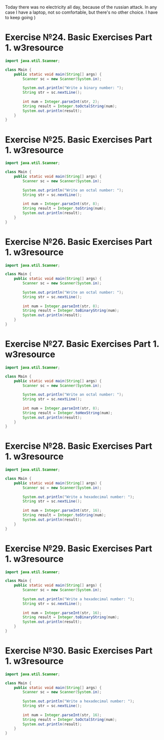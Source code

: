 Today there was no electricity all day, because of the russian attack. In any case I have a laptop, not so comfortable,
but there's no other choice. I have to keep going )
# Exercise №24. Basic Exercises Part 1. w3resource
```java
import java.util.Scanner;

class Main {
    public static void main(String[] args) {
        Scanner sc = new Scanner(System.in);
        
        System.out.println("Write a binary number: ");
        String str = sc.nextLine();
        
        int num = Integer.parseInt(str, 2);
        String result = Integer.toOctalString(num);
        System.out.println(result);
    }
}
```

# Exercise №25. Basic Exercises Part 1. w3resource
```java
import java.util.Scanner;

class Main {
    public static void main(String[] args) {
        Scanner sc = new Scanner(System.in);
        
        System.out.println("Write an octal number: ");
        String str = sc.nextLine();
        
        int num = Integer.parseInt(str, 8);
        String result = Integer.toString(num);
        System.out.println(result);
    }
}
```

# Exercise №26. Basic Exercises Part 1. w3resource
```java
import java.util.Scanner;

class Main {
    public static void main(String[] args) {
        Scanner sc = new Scanner(System.in);
        
        System.out.println("Write an octal number: ");
        String str = sc.nextLine();
        
        int num = Integer.parseInt(str, 8);
        String result = Integer.toBinaryString(num);
        System.out.println(result);
    }
}
```

# Exercise №27. Basic Exercises Part 1. w3resource
```java
import java.util.Scanner;

class Main {
    public static void main(String[] args) {
        Scanner sc = new Scanner(System.in);
        
        System.out.println("Write an octal number: ");
        String str = sc.nextLine();
        
        int num = Integer.parseInt(str, 8);
        String result = Integer.toHexString(num);
        System.out.println(result);
    }
}
```

# Exercise №28. Basic Exercises Part 1. w3resource
```java
import java.util.Scanner;

class Main {
    public static void main(String[] args) {
        Scanner sc = new Scanner(System.in);
        
        System.out.println("Write a hexadecimal number: ");
        String str = sc.nextLine();
        
        int num = Integer.parseInt(str, 16);
        String result = Integer.toString(num);
        System.out.println(result);
    }
}
```

# Exercise №29. Basic Exercises Part 1. w3resource
```java
import java.util.Scanner;

class Main {
    public static void main(String[] args) {
        Scanner sc = new Scanner(System.in);
        
        System.out.println("Write a hexadecimal number: ");
        String str = sc.nextLine();
        
        int num = Integer.parseInt(str, 16);
        String result = Integer.toBinaryString(num);
        System.out.println(result);
    }
}
```

# Exercise №30. Basic Exercises Part 1. w3resource
```java
import java.util.Scanner;

class Main {
    public static void main(String[] args) {
        Scanner sc = new Scanner(System.in);
        
        System.out.println("Write a hexadecimal number: ");
        String str = sc.nextLine();
        
        int num = Integer.parseInt(str, 16);
        String result = Integer.toOctalString(num);
        System.out.println(result);
    }
}
```
